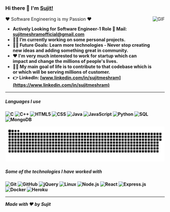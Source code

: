 ### Hi there 👋 I'm [Sujit!](https://github.com/sujitmeshram)

<div style="border-radius:50%" >
<img align="right" alt="GIF"  height="160px" src="https://media.giphy.com/media/Ah3zHH7hvsSB2/giphy.gif" />
</div>
 ❤ Software Engineering is my Passion ❤

- <b>Actively Looking for Software Engineer-1 Role <b> 📧 Mail: [sujitmeshramofficial@gmail.com](mailto:sujitmeshramofficial@gmail.com)
- 👨‍💻 I’m currently working on some personal projects.
- 💪🏼 Future Goals: Learn more technologies - Never stop creating new ideas and adding something great in community.
- ❤ I'm very much interested to work for <b>startup</b> which can impact and change the millions of people's lives.
- 👨‍💻 My main goal of life is to contribute to that codebase which is or which will be serving millions of customer. 
- 👉 LinkedIn: [www.linkedin.com/in/sujitmeshram](https://www.linkedin.com/in/sujitmeshram)<br>
---

##### Languages I use

![C](https://img.shields.io/badge/-C-000000?style=flat&logo=c)
![C++](https://img.shields.io/badge/-C++-000000?style=flat&logo=c%2B%2B)
![HTML5](https://img.shields.io/badge/-HTML5-000000?style=flat&logo=html5)
![CSS](https://img.shields.io/badge/-CSS-000000?style=flat&logo=css)
![Java](https://img.shields.io/badge/-Java-000000?style=flat&logo=java)
![JavaScript](https://img.shields.io/badge/-JavaScript-000000?style=flat&logo=javascript)
![Python](https://img.shields.io/badge/-Python-000000?style=flat&logo=python)
![SQL](https://img.shields.io/badge/-SQL-000000?style=flat&logo=postgresql)
![MongoDB](https://img.shields.io/badge/-MongoDB-000000?style=flat&logo=mongodb)



<a href=#><img src="contributions.svg"></a>

##### Some of the technologies I have worked with

![Git](https://img.shields.io/badge/-Git-222222?style=flat&logo=git&logoColor=F05032)
![GitHub](https://img.shields.io/badge/-GitHub-222222?style=flat&logo=github&logoColor=181717)
![jQuery](https://img.shields.io/badge/-jQuery-222222?style=flat&logo=jQuery&logoColor=0769AD)
![Linux](https://img.shields.io/badge/-Linux-222222?style=flat&logo=linux&logoColor=FCC624)
![Node.js](https://img.shields.io/badge/-Node.js-222222?style=flat&logo=node.js&logoColor=339933)
![React](https://img.shields.io/badge/-React-222222?style=flat&logo=React&logoColor=61DAFB)
![Express.js](https://img.shields.io/badge/-express.js-000000?style=flat&logo=express.js)
![Docker](https://img.shields.io/badge/-Docker-black?style=flat-square&logo=docker)
![Heroku](https://img.shields.io/badge/-Heroku-222222?style=flat-square&logo=heroku)
<br/>

---

<em><p class="love">Made <i class="icon ion-heart"></i> with ❤ by <b>Sujit</b></p>
</em>
